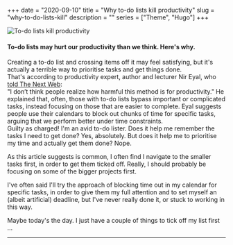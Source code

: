 +++
date = "2020-09-10"
title = "Why to-do lists kill productivity"
slug = "why-to-do-lists-kill"
description = ""
series = ["Theme", "Hugo"]
+++

![To-do lists kill productivity](https://thumbor.forbes.com/thumbor/960x0/https%3A%2F%2Fspecials-images.forbesimg.com%2Fdam%2Fimageserve%2F1092571024%2F960x0.jpg%3Ffit%3Dscale)

#### To-do lists may hurt our productivity than we think. Here's why.

Creating a to-do list and crossing items off it may feel satisfying, but it's actually a terrible way to prioritise tasks and get things done.  
That's according to productivity expert, author and lecturer Nir Eyal, who [told The Next Web](https://thenextweb.com/growth-quarters/2020/10/13/throw-out-your-shitty-to-do-list-heres-what-to-do-instead/):  
"I don’t think people realize how harmful this method is for productivity." He explained that, often, those with to-do lists bypass important or complicated tasks, instead focusing on those that are easier to complete. Eyal suggests people use their calendars to block out chunks of time for specific tasks, arguing that we perform better under time constraints.  
Guilty as charged! I'm an avid to-do lister. Does it help me remember the tasks I need to get done? Yes, absolutely. But does it help me to prioritise my time and actually get them done? Nope.

As this article suggests is common, I often find I navigate to the smaller tasks first, in order to get them ticked off. Really, I should probably be focusing on some of the bigger projects first.  

I've often said I'll try the approach of blocking time out in my calendar for specific tasks, in order to give them my full attention and to set myself an (albeit artificial) deadline, but I've never really done it, or stuck to working in this way.  

Maybe today's the day. I just have a couple of things to tick off my list first …  

---